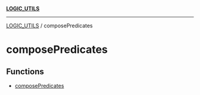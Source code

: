 [**LOGIC_UTILS**](../README.md)

***

[LOGIC_UTILS](../README.md) / composePredicates

# composePredicates

## Functions

- [composePredicates](functions/composePredicates.md)

